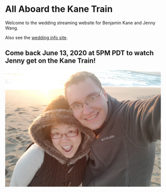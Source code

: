# All Aboard the Kane Train

Welcome to the wedding streaming website for Benjamin Kane and Jenny Wang.

Also see the [wedding info site](https://theknot.com/allaboardthekanetrain).

## Come back June 13, 2020 at 5PM PDT to watch Jenny get on the Kane Train!

![](./img/Ben-Jen-at-beach.jpg)
